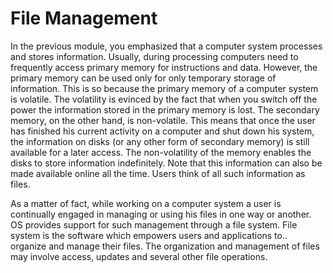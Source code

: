 # File Management

In the previous module, you emphasized that a computer system processes and stores information. Usually, during processing computers need to frequently access primary memory for instructions and data. However, the primary memory can be used only for only temporary storage of information. This is so because the primary memory of a computer system is volatile. The volatility is evinced by the fact that when you switch off the power the information stored in the primary memory is lost. The secondary memory, on the other hand, is non-volatile. This means that once the user has finished his current activity on a computer and shut down his system, the information on disks (or any other form of secondary memory) is still available for a later access. The non-volatility of the memory enables the disks to store information indefinitely. Note that this information can also be made available online all the time. Users think of all such information as files.

As a matter of fact, while working on a computer system a user is continually engaged in managing or using his files in one way or another. OS provides support for such management through a file system. File system is the software which empowers users and applications to.. organize and manage their files. The organization and management of files may involve access, updates and several other file operations.